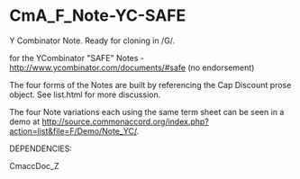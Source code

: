 # CmA_F_Note-YC-SAFE
Y Combinator Note.  Ready for cloning in /G/.  

for the YCombinator "SAFE" Notes - http://www.ycombinator.com/documents/#safe (no endorsement)

The four forms of the Notes are built by referencing the Cap Discount prose object.  See list.html for more discussion. 

The four Note variations each using the same term sheet can be seen in a demo at http://source.commonaccord.org/index.php?action=list&file=F/Demo/Note_YC/.

DEPENDENCIES:

CmaccDoc_Z


